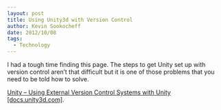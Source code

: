 ```yaml
---
layout: post
title: Using Unity3d with Version Control
author: Kevin Sookocheff
date: 2012/10/08
tags:
  - Technology
---
```


I had a tough time finding this page. The steps to get Unity set up with version control aren’t that difficult but it is one of those problems that you need to be told how to solve.

[Unity – Using External Version Control Systems with Unity [docs.unity3d.com]][1].

 [1]: http://docs.unity3d.com/Documentation/Manual/ExternalVersionControlSystemSupport.html
